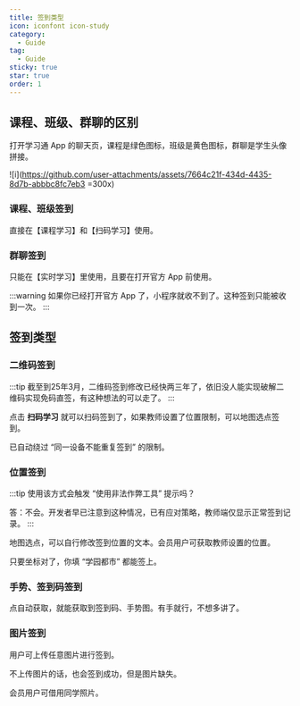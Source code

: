 ```yaml
---
title: 签到类型
icon: iconfont icon-study
category:
  - Guide
tag:
  - Guide
sticky: true
star: true
order: 1
---
```


## 课程、班级、群聊的区别

打开学习通 App 的聊天页，课程是绿色图标，班级是黄色图标，群聊是学生头像拼接。

![i](<https://github.com/user-attachments/assets/7664c21f-434d-4435-8d7b-abbbc8fc7eb3> =300x)

### 课程、班级签到

直接在【课程学习】和【扫码学习】使用。

### 群聊签到

只能在【实时学习】里使用，且要在打开官方 App 前使用。

:::warning
如果你已经打开官方 App 了，小程序就收不到了。这种签到只能被收到一次。
:::

## 签到类型

### 二维码签到

:::tip
截至到25年3月，二维码签到修改已经快两三年了，依旧没人能实现破解二维码实现免码直签，有这种想法的可以走了。
:::

点击 **扫码学习** 就可以扫码签到了，如果教师设置了位置限制，可以地图选点签到。

已自动绕过 “同一设备不能重复签到” 的限制。

### 位置签到

:::tip
使用该方式会触发 “使用非法作弊工具” 提示吗？

答：不会。开发者早已注意到这种情况，已有应对策略，教师端仅显示正常签到记录。
:::

地图选点，可以自行修改签到位置的文本。会员用户可获取教师设置的位置。

只要坐标对了，你填 “学园都市” 都能签上。

### 手势、签到码签到

点自动获取，就能获取到签到码、手势图。有手就行，不想多讲了。

### 图片签到

用户可上传任意图片进行签到。

不上传图片的话，也会签到成功，但是图片缺失。

会员用户可借用同学照片。
